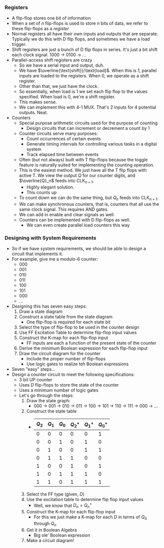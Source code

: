 ### Registers
- A flip-flop stores one bit of information
- When a set of $n$ flip-flops is used to store $n$ bits of data, we refer to these flip-flops as a *register*
- Normal registers all have their own inputs and outputs that are separate. Typically we do this with D flip flops, and sometimes we have a load trigger.
- Shift registers are just a bunch of D flip flops in series. It's just a bit shift each clock signal. 1000 -> 0100 -> ...
- Parallel-access shift registers are crazy
	- So we have a serial input and output, duh.
	- We have $\overline{\text{shift}}/\text{load}$. When this is 1, parallel inputs are loaded to the registers. When 0, we operate as a shift register.
	- Other than that, we just have the clock.
	- So essentially, when load is 1 we set each flip flop to the values specified. When load is 0, we're a shift register.
	- This makes sense.
	- We can implement this with 4-1 MUX. That's 2 inputs for 4 potential outputs. Neat.
- Counters
	- Special purpose arithmetic circuits used for the purpose of counting
		- Design circuits that can increment or decrement a count by 1
	- Counter circuits serve many purposes:
		- Count occurrences of certain events
		- Generate timing intervals for controlling various tasks in a digital system
		- Track elapsed time between events
	- Often (but not always) built with T flip-flops because the toggle feature is naturally suited for implementing the counting operation.
	- This is the easiest method. We just have all the T flip flops with active T. We view the output $Q$ for our counter digits, and $\overline{Q}_n$ feeds into $\text{CLK}_{n+1}$. 
		- Highly elegant solution.
		- This counts up
	- To count down we can do the same thing, but $Q_n$ feeds into $\text{CLK}_{n+1}$.
	- We can make synchronous counters, that is, counters that all use the same clock signal. This requires AND gates.
	- We can add in enable and clear signals as well.
	- Counters can be implemented with D flip-flops as well.
		- We can even create parallel load counters this way

### Designing with System Requirements
- So if we have system requirements, we should be able to design a circuit that implements it.
- For example, give me a modulo-6 counter:
	- 000
	- 001
	- 010
	- 011
	- 100
	- 101
	- 000
	- ...
- Designing this has seven easy steps:
	1. Draw a state diagram
	2. Construct a state table from the state diagram
		- One flip-flop is required for each state bit
	3. Select the type of flip-flop to be used in the counter design
	4. Use FF Excitation Table to determine flip-flop input values
	5. Construct the K-map for each flip-flop input
		- FF inputs are each a function of the present state of the counter
	6. Derive the minimum Boolean expression for each flip-flop input
	7. Draw the circuit diagram for the counter
		- Include the proper number of flip-flops
		- Use logic gates to realize teh Boolean expressions
- Seven "easy" steps...
- Design a counter circuit to meet the following specifications:
	- 3 bit UP counter
	- Uses $D$ flip-flops to store the state of the counter
	- Uses a minimum number of logic gates
	- Let's go through the steps:
		1. Draw the state graph:
			- 000 -> 001 -> 010 -> 011 -> 100 -> 101 -> 110 -> 111 -> 000 -> ...
		2. Construct the state table
			- |$Q_2$|$Q_1$|$Q_0$|$Q_2^+$|$Q_1^+$|$Q_0^+$|
			  |-|-|-|-|-|-|
			  |0|0|0|0|0|1|
			  |0|0|1|0|1|0|
			  |0|1|0|0|1|1|
			  |0|1|1|1|0|0|
			  |1|0|0|1|0|1|
			  |1|0|1|1|1|0|
			  |1|1|0|1|1|1|
		3. Select the FF type (given, $D$)
		4. Use the excitation table to determine flip flop input values
			- Well, we know that $D_n=Q_n^+$
		5. Construct the K-map for each flip-flop input
			- For this we just make a K-map for each $D$ in terms of $Q_0$ through $Q_n$
		6. Get it in Boolean Algebra
			- Big ole' Boolean expression
		7. Make a circuit diagram!